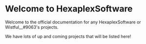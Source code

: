 # Welcome to HexaplexSoftware

Welcome to the official documentation for any HexaplexSoftware or Wistful\_\_\#9063's projects.

We have lots of up and coming projects that will be listed here!




